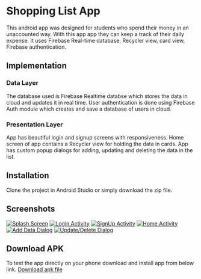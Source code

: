 # Shopping List App
This android app was designed for students who spend their money in an unaccounted way. 
With this app app they can keep a track of their daily expense. 
It uses Firebase Real-time database, Recycler view, card view, Firebase authentication.

## Implementation
### Data Layer
The database used is Firebase Realtime databse which stores the data in cloud and updates it in real time.
User authentication is done using Firebase Auth module which creates and save a database of users in cloud. 

### Presentation Layer
App has beautiful login and signup screens with responsiveness. Home screen of app contains a Recycler view for holding the data in cards.
App has custom popup dialogs for adding, updating and deleting the data in the list.

## Installation
Clone the project in Android Studio or simply download the zip file.

## Screenshots
[![Splash Screen](https://iili.io/JpFmNt.md.jpg)](https://freeimage.host/i/JpFmNt)
[![Login Activity](https://iili.io/JpFbRI.md.jpg)](https://freeimage.host/i/JpFbRI)
[![SignUp Activity](https://iili.io/JpFpDX.md.jpg)](https://freeimage.host/i/JpFpDX)
[![Home Activity](https://iili.io/JpFDHN.md.jpg)](https://freeimage.host/i/JpFDHN)
[![Add Data Dialog](https://iili.io/JpK9xn.md.jpg)](https://freeimage.host/i/JpK9xn)
[![Update/Delete Dialog](https://iili.io/JpKHVs.md.jpg)](https://freeimage.host/i/JpKHVs)

## Download APK
To test the app directly on your phone download and install app from below link.
[Download apk file](https://drive.google.com/file/d/1shK3Rurs_mOEr2VRPflVreyYtVuvn0CW/view?usp=sharing)
